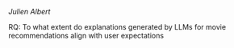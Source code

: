 *Julien Albert*

RQ: To what extent do explanations generated by LLMs for movie recommendations align with user expectations


